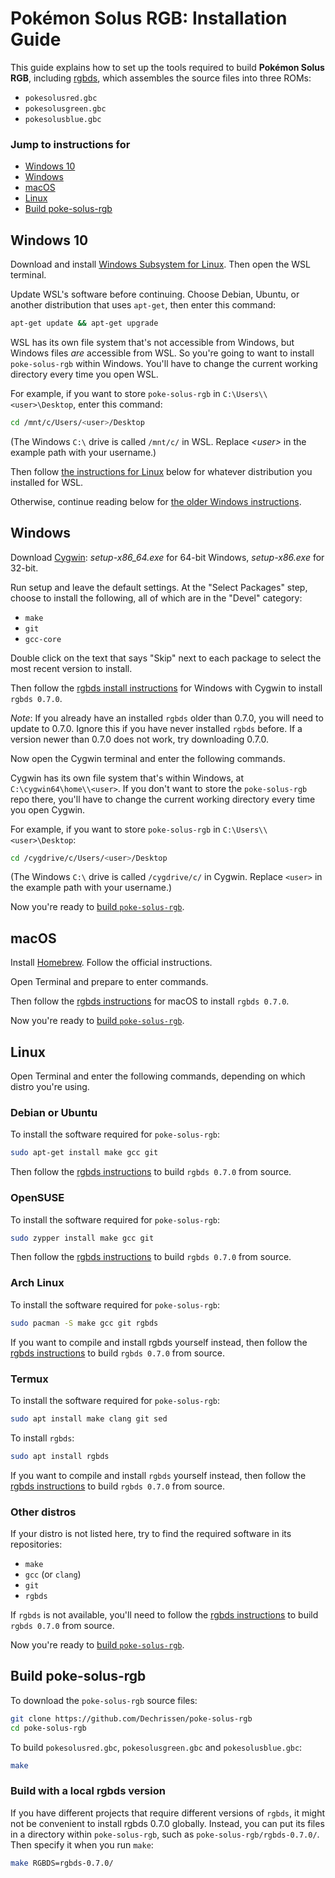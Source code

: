 # Pokémon Solus RGB: Installation Guide

This guide explains how to set up the tools required to build **Pokémon Solus RGB**, including [rgbds](https://github.com/gbdev/rgbds), which assembles the source files into three ROMs:

- `pokesolusred.gbc`
- `pokesolusgreen.gbc`
- `pokesolusblue.gbc`

### Jump to instructions for
- [Windows 10](#windows-10)
- [Windows](#windows)
- [macOS](#macos)
- [Linux](#linux)
- [Build poke-solus-rgb](#build-poke-solus-rgb)


## Windows 10

Download and install [Windows Subsystem for Linux](https://docs.microsoft.com/en-us/windows/wsl/install-win10). Then open the WSL terminal.

Update WSL's software before continuing. Choose Debian, Ubuntu, or another distribution that uses `apt-get`, then enter this command:

```bash
apt-get update && apt-get upgrade
```

WSL has its own file system that's not accessible from Windows, but Windows files *are* accessible from WSL. So you're going to want to install `poke-solus-rgb` within Windows. You'll have to change the current working directory every time you open WSL.

For example, if you want to store `poke-solus-rgb` in `C:\Users\\<user>\Desktop`, enter this command:

```bash
cd /mnt/c/Users/<user>/Desktop
```

(The Windows `C:\` drive is called `/mnt/c/` in WSL. Replace *\<user>* in the example path with your username.)

Then follow [the instructions for Linux](#linux) below for whatever distribution you installed for WSL.

Otherwise, continue reading below for [the older Windows instructions](#windows).


## Windows

Download [Cygwin](http://cygwin.com/install.html): *setup-x86_64.exe* for 64-bit Windows, *setup-x86.exe* for 32-bit.

Run setup and leave the default settings. At the "Select Packages" step, choose to install the following, all of which are in the "Devel" category:

- `make`
- `git`
- `gcc-core`

Double click on the text that says "Skip" next to each package to select the most recent version to install.

Then follow the [rgbds install instructions](https://rgbds.gbdev.io/install#pre-built) for Windows with Cygwin to install `rgbds 0.7.0`.

_Note_: If you already have an installed `rgbds` older than 0.7.0, you will need to update to 0.7.0. Ignore this if you have never installed `rgbds` before. If a version newer than 0.7.0 does not work, try downloading 0.7.0.

Now open the Cygwin terminal and enter the following commands.

Cygwin has its own file system that's within Windows, at `C:\cygwin64\home\\<user>`. If you don't want to store the `poke-solus-rgb` repo there, you'll have to change the current working directory every time you open Cygwin.

For example, if you want to store `poke-solus-rgb` in `C:\Users\\<user>\Desktop`:

```bash
cd /cygdrive/c/Users/<user>/Desktop
```

(The Windows `C:\` drive is called `/cygdrive/c/` in Cygwin. Replace `<user>` in the example path with your username.)

Now you're ready to [build `poke-solus-rgb`](#build-poke-solus-rgb).


## macOS

Install [Homebrew](https://brew.sh/). Follow the official instructions.

Open Terminal and prepare to enter commands.

Then follow the [rgbds instructions](https://rgbds.gbdev.io/install#pre-built) for macOS to install `rgbds 0.7.0`.

Now you're ready to [build `poke-solus-rgb`](#build-poke-solus-rgb).


## Linux

Open Terminal and enter the following commands, depending on which distro you're using.

### Debian or Ubuntu

To install the software required for `poke-solus-rgb`:

```bash
sudo apt-get install make gcc git
```

Then follow the [rgbds instructions](https://rgbds.gbdev.io/install#building-from-source) to build `rgbds 0.7.0` from source.

### OpenSUSE

To install the software required for `poke-solus-rgb`:

```bash
sudo zypper install make gcc git
```

Then follow the [rgbds instructions](https://rgbds.gbdev.io/install#building-from-source) to build `rgbds 0.7.0` from source.

### Arch Linux

To install the software required for `poke-solus-rgb`:

```bash
sudo pacman -S make gcc git rgbds
```

If you want to compile and install rgbds yourself instead, then follow the [rgbds instructions](https://rgbds.gbdev.io/install#building-from-source) to build `rgbds 0.7.0` from source.

### Termux

To install the software required for `poke-solus-rgb`:

```bash
sudo apt install make clang git sed
```

To install `rgbds`:

```bash
sudo apt install rgbds
```

If you want to compile and install `rgbds` yourself instead, then follow the [rgbds instructions](https://rgbds.gbdev.io/install#building-from-source) to build `rgbds 0.7.0` from source.

### Other distros

If your distro is not listed here, try to find the required software in its repositories:

- `make`
- `gcc` (or `clang`)
- `git`
- `rgbds`

If `rgbds` is not available, you'll need to follow the [rgbds instructions](https://rgbds.gbdev.io/install#building-from-source) to build `rgbds 0.7.0` from source.

Now you're ready to [build `poke-solus-rgb`](#build-poke-solus-rgb).


## Build poke-solus-rgb

To download the `poke-solus-rgb` source files:

```bash
git clone https://github.com/Dechrissen/poke-solus-rgb
cd poke-solus-rgb
```

To build `pokesolusred.gbc`, `pokesolusgreen.gbc` and `pokesolusblue.gbc`:

```bash
make
```

### Build with a local rgbds version

If you have different projects that require different versions of `rgbds`, it might not be convenient to install rgbds 0.7.0 globally. Instead, you can put its files in a directory within `poke-solus-rgb`, such as `poke-solus-rgb/rgbds-0.7.0/`. Then specify it when you run `make`:

```bash
make RGBDS=rgbds-0.7.0/
```
